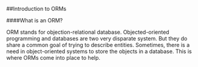 ##Introduction to ORMs

####What is an ORM?

ORM stands for objection-relational database. Objected-oriented programming and 
databases are two very disparate system. But they do share a common goal of trying
to describe entities. Sometimes, there is a need in object-oriented systems to 
store the objects in a database. This is where ORMs come into place to help.
